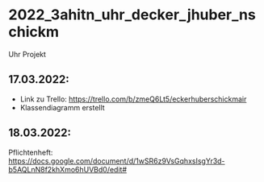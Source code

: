 # 2022_3ahitn_uhr_decker_jhuber_nschickm
Uhr Projekt

## 17.03.2022:  
* Link zu Trello:
https://trello.com/b/zmeQ6Lt5/eckerhuberschickmair
* Klassendiagramm erstellt

## 18.03.2022:
Pflichtenheft: https://docs.google.com/document/d/1wSR6z9VsGqhxsIsgYr3d-b5AQLnN8f2khXmo6hUVBd0/edit#

